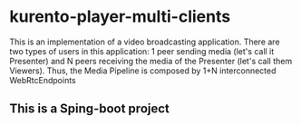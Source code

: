 kurento-player-multi-clients
==============

This is an implementation of a video broadcasting application. There are two types of users in this application: 1 peer sending media (let's call it Presenter) and N peers receiving the media of the Presenter (let's call them Viewers). Thus, the Media Pipeline is composed by 1+N interconnected WebRtcEndpoints

This is a Sping-boot project
---------------------

